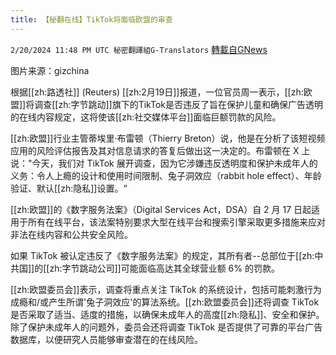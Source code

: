 ```yaml
---
title: 【秘翻在线】TikTok将面临欧盟的审查
---
```

`2/20/2024 11:48 PM UTC 秘密翻譯組G-Translators` [轉載自GNews](https://gnews.org/articles/2327059)

图片来源：gizchina

根据[[zh:路透社]] (Reuters) [[zh:2月19日]]报道，一位官员周一表示，[[zh:欧盟]]将调查[[zh:字节跳动]]旗下的TikTok是否违反了旨在保护儿童和确保广告透明的在线内容规定，这将使该[[zh:社交媒体平台]]面临巨额罚款的风险。

[[zh:欧盟]]行业主管蒂埃里·布雷顿（Thierry Breton）说，他是在分析了该短视频应用的风险评估报告及其对信息请求的答复后做出这一决定的。布雷顿在 X 上说："今天，我们对 TikTok 展开调查，因为它涉嫌违反透明度和保护未成年人的义务：令人上瘾的设计和使用时间限制、兔子洞效应（rabbit hole effect）、年龄验证、默认[[zh:隐私]]设置。“

[[zh:欧盟]]的《数字服务法案》（Digital Services Act，DSA）自 2 月 17 日起适用于所有在线平台，该法案特别要求大型在线平台和搜索引擎采取更多措施来应对非法在线内容和公共安全风险。

如果 TikTok 被认定违反了《数字服务法案》的规定，其所有者\--总部位于[[zh:中共国]]的[[zh:字节跳动公司]]可能面临高达其全球营业额 6% 的罚款。

[[zh:欧盟委员会]]表示，调查将重点关注 TikTok 的系统设计，包括可能刺激行为成瘾和/或产生所谓'兔子洞效应'的算法系统。[[zh:欧盟委员会]]还将调查 TikTok 是否采取了适当、适度的措施，以确保未成年人的高度[[zh:隐私]]、安全和保护。除了保护未成年人的问题外，委员会还将调查 TikTok 是否提供了可靠的平台广告数据库，以便研究人员能够审查潜在的在线风险。
